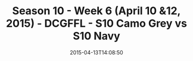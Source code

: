 ---
title: Season 10 - Week 6 (April 10 &12, 2015) - DCGFFL - S10 Camo Grey vs S10 Navy
teams-score:
- team: _teams/s10-camo-grey.md
  score:
- team: _teams/s10-navy.md
  score: 25
mvp: Matt M. (Camo), Mike C. (Navy)
game-ball: N/A
season: 10
week: 6
date: '2015-04-13T14:08:50'
pageid: season-10-week-six-4423-vs-4433
---